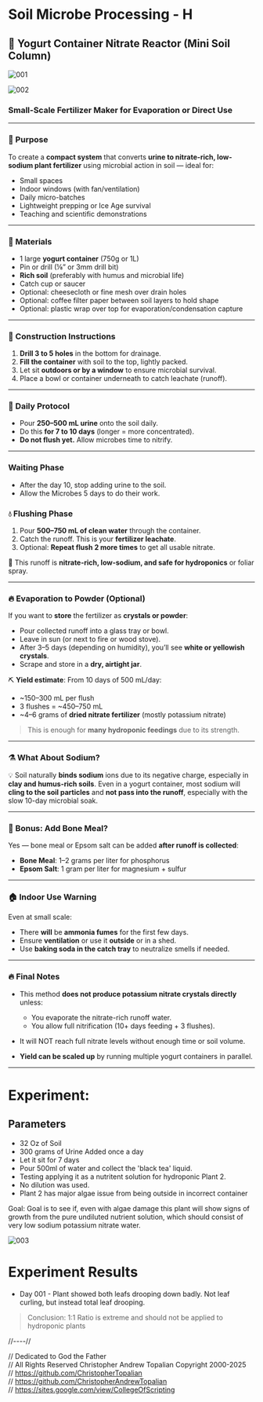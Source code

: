 # Soil Microbe Processing - H

## 🌱 Yogurt Container Nitrate Reactor (Mini Soil Column)

![001](textures/001.png)  

![002](textures/002.png)  

### Small-Scale Fertilizer Maker for Evaporation or Direct Use

---

### 🧪 Purpose

To create a **compact system** that converts **urine to nitrate-rich, low-sodium plant fertilizer** using microbial action in soil — ideal for:

* Small spaces
* Indoor windows (with fan/ventilation)
* Daily micro-batches
* Lightweight prepping or Ice Age survival
* Teaching and scientific demonstrations

---

### 🧰 Materials

* 1 large **yogurt container** (750g or 1L)
* Pin or drill (⅛” or 3mm drill bit)
* **Rich soil** (preferably with humus and microbial life)
* Catch cup or saucer
* Optional: cheesecloth or fine mesh over drain holes
* Optional: coffee filter paper between soil layers to hold shape
* Optional: plastic wrap over top for evaporation/condensation capture

---

### 🔧 Construction Instructions

1. **Drill 3 to 5 holes** in the bottom for drainage.
2. **Fill the container** with soil to the top, lightly packed.
3. Let sit **outdoors or by a window** to ensure microbial survival.
4. Place a bowl or container underneath to catch leachate (runoff).

---

### 🧫 Daily Protocol

* Pour **250–500 mL urine** onto the soil daily.
* Do this **for 7 to 10 days** (longer = more concentrated).
* **Do not flush yet.** Allow microbes time to nitrify.

---

### Waiting Phase
* After the day 10, stop adding urine to the soil.  
* Allow the Microbes 5 days to do their work.  

### 💧 Flushing Phase
1. Pour **500–750 mL of clean water** through the container.
2. Catch the runoff. This is your **fertilizer leachate**.
3. Optional: **Repeat flush 2 more times** to get all usable nitrate.

🧪 This runoff is **nitrate-rich, low-sodium, and safe for hydroponics** or foliar spray.

---

### 🔥 Evaporation to Powder (Optional)

If you want to **store** the fertilizer as **crystals or powder**:

* Pour collected runoff into a glass tray or bowl.
* Leave in sun (or next to fire or wood stove).
* After 3–5 days (depending on humidity), you’ll see **white or yellowish crystals**.
* Scrape and store in a **dry, airtight jar**.

⛏ **Yield estimate**:
From 10 days of 500 mL/day:

* \~150–300 mL per flush
* 3 flushes = \~450–750 mL
* \~4–6 grams of **dried nitrate fertilizer** (mostly potassium nitrate)

> This is enough for **many hydroponic feedings** due to its strength.

---

### ⚗️ What About Sodium?

💡 Soil naturally **binds sodium** ions due to its negative charge, especially in **clay and humus-rich soils**.
Even in a yogurt container, most sodium will **cling to the soil particles** and **not pass into the runoff**, especially with the slow 10-day microbial soak.

---

### 🌿 Bonus: Add Bone Meal?

Yes — bone meal or Epsom salt can be added **after runoff is collected**:

* **Bone Meal**: 1–2 grams per liter for phosphorus
* **Epsom Salt**: 1 gram per liter for magnesium + sulfur

---

### 🏠 Indoor Use Warning

Even at small scale:

* There **will** be **ammonia fumes** for the first few days.
* Ensure **ventilation** or use it **outside** or in a shed.
* Use **baking soda in the catch tray** to neutralize smells if needed.

---

### 🔥 Final Notes

* This method **does not produce potassium nitrate crystals directly** unless:

  * You evaporate the nitrate-rich runoff water.
  * You allow full nitrification (10+ days feeding + 3 flushes).
* It will NOT reach full nitrate levels without enough time or soil volume.
* **Yield can be scaled up** by running multiple yogurt containers in parallel.

---

# Experiment:
## Parameters
* 32 Oz of Soil
* 300 grams of Urine Added once a day  
* Let it sit for 7 days
* Pour 500ml of water and collect the 'black tea' liquid.  
* Testing applying it as a nutritent solution for hydroponic Plant 2.
* No dilution was used.  
* Plant 2 has major algae issue from being outside in incorrect container  

Goal: Goal is to see if, even with algae damage this plant will show signs of growth from the pure undiluted nutrient solution, which should consist of very low sodium potassium nitrate water.  

![003](textures/003.png)  

# Experiment Results
* Day 001 - Plant showed both leafs drooping down badly. Not leaf curling, but instead total leaf drooping.

> Conclusion: 1:1 Ratio is extreme and should not be applied to hydroponic plants

//----//

// Dedicated to God the Father  
// All Rights Reserved Christopher Andrew Topalian Copyright 2000-2025  
// https://github.com/ChristopherTopalian  
// https://github.com/ChristopherAndrewTopalian  
// https://sites.google.com/view/CollegeOfScripting  

